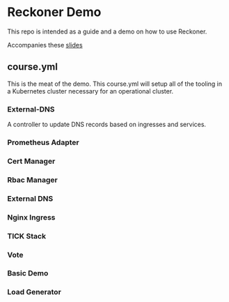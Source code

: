# Reckoner Demo

This repo is intended as a guide and a demo on how to use Reckoner.

Accompanies these [slides](https://sudermanjr.com/slides/reckoner)

## course.yml

This is the meat of the demo.  This course.yml will setup all of the tooling in a Kubernetes cluster necessary for an operational cluster.

### External-DNS

A controller to update DNS records based on ingresses and services.

### Prometheus Adapter

### Cert Manager

### Rbac Manager

### External DNS

### Nginx Ingress

### TICK Stack

### Vote

### Basic Demo

### Load Generator
